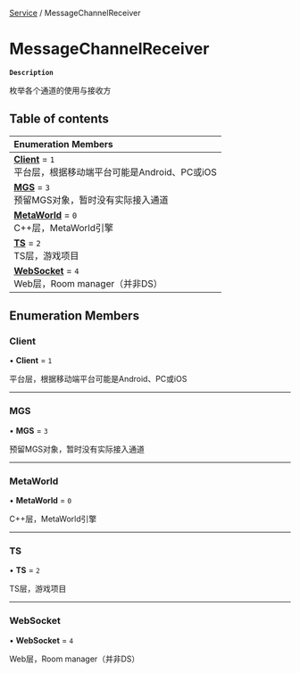 [Service](../modules/Service.Service.md) / MessageChannelReceiver

# MessageChannelReceiver <Badge type="tip" text="Enumeration" /> 

**`Description`**

枚举各个通道的使用与接收方

## Table of contents

| Enumeration Members |
| :-----|
| **[Client](Service.MessageChannelReceiver.md#client)** = ``1`` <br> 平台层，根据移动端平台可能是Android、PC或iOS|
| **[MGS](Service.MessageChannelReceiver.md#mgs)** = ``3`` <br> 预留MGS对象，暂时没有实际接入通道|
| **[MetaWorld](Service.MessageChannelReceiver.md#metaworld)** = ``0`` <br> C++层，MetaWorld引擎|
| **[TS](Service.MessageChannelReceiver.md#ts)** = ``2`` <br> TS层，游戏项目|
| **[WebSocket](Service.MessageChannelReceiver.md#websocket)** = ``4`` <br> Web层，Room manager（并非DS）|

## Enumeration Members

### Client  

• **Client** = ``1``

平台层，根据移动端平台可能是Android、PC或iOS

___

### MGS  

• **MGS** = ``3``

预留MGS对象，暂时没有实际接入通道

___

### MetaWorld  

• **MetaWorld** = ``0``

C++层，MetaWorld引擎

___

### TS  

• **TS** = ``2``

TS层，游戏项目

___

### WebSocket  

• **WebSocket** = ``4``

Web层，Room manager（并非DS）
